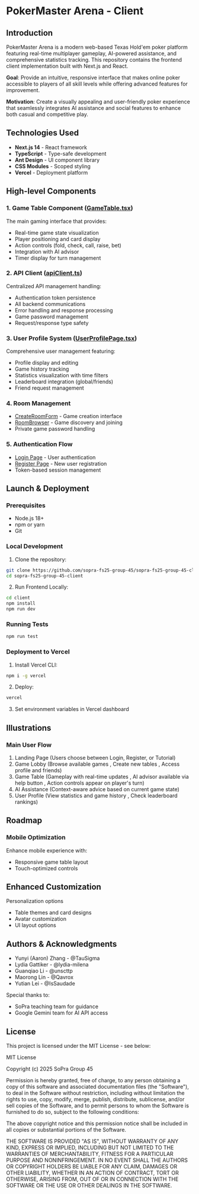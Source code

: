 # PokerMaster Arena - Client

## Introduction

PokerMaster Arena is a modern web-based Texas Hold'em poker platform featuring real-time multiplayer gameplay, AI-powered assistance, and comprehensive statistics tracking. This repository contains the frontend client implementation built with Next.js and React.

**Goal**: Provide an intuitive, responsive interface that makes online poker accessible to players of all skill levels while offering advanced features for improvement.

**Motivation**: Create a visually appealing and user-friendly poker experience that seamlessly integrates AI assistance and social features to enhance both casual and competitive play.

## Technologies Used

- **Next.js 14** - React framework
- **TypeScript** - Type-safe development
- **Ant Design** - UI component library
- **CSS Modules** - Scoped styling
- **Vercel** - Deployment platform

## High-level Components

### 1. Game Table Component ([GameTable.tsx](app/components/Gametable/Gametable.tsx))
The main gaming interface that provides:
- Real-time game state visualization
- Player positioning and card display
- Action controls (fold, check, call, raise, bet)
- Integration with AI advisor
- Timer display for turn management

### 2. API Client ([apiClient.ts](app/api/apiClient.ts))
Centralized API management handling:
- Authentication token persistence
- All backend communications
- Error handling and response processing
- Game password management
- Request/response type safety

### 3. User Profile System ([UserProfilePage.tsx](app/components/profile/UserProfilePage.tsx))
Comprehensive user management featuring:
- Profile display and editing
- Game history tracking
- Statistics visualization with time filters
- Leaderboard integration (global/friends)
- Friend request management

### 4. Room Management
- [CreateRoomForm](app/components/CreateRoom/CreateRoomForm.tsx) - Game creation interface
- [RoomBrowser](app/components/RoomBrowser/RoomBrowser.tsx) - Game discovery and joining
- Private game password handling

### 5. Authentication Flow
- [Login Page](app/login/page.tsx) - User authentication
- [Register Page](app/register/page.tsx) - New user registration
- Token-based session management

## Launch & Deployment

### Prerequisites
- Node.js 18+ 
- npm or yarn
- Git

### Local Development

1. Clone the repository:
```bash
git clone https://github.com/sopra-fs25-group-45/sopra-fs25-group-45-client.git
cd sopra-fs25-group-45-client
```

2. Run Frontend Locally:
```bash
cd client
npm install
npm run dev
```
### Running Tests
```bash
npm run test
```
### Deployment to Vercel
1. Install Vercel CLI:
```bash
npm i -g vercel
```

2. Deploy:
```bash
vercel
```
3. Set environment variables in Vercel dashboard

## Illustrations
### Main User Flow
1. Landing Page (Users choose between Login, Register, or Tutorial)
2. Game Lobby (Browse available games
, Create new tables
, Access profile and friends)
3. Game Table (Gameplay with real-time updates
, AI advisor available via help button
, Action controls appear on player's turn)
4. AI Assistance (Context-aware advice based on current game state)
5. User Profile (View statistics and game history
, Check leaderboard rankings)

## Roadmap
### Mobile Optimization
Enhance mobile experience with:
- Responsive game table layout
- Touch-optimized controls

## Enhanced Customization
Personalization options
- Table themes and card designs
- Avatar customization
- UI layout options


## Authors & Acknowledgments
- Yunyi (Aaron) Zhang - @TauSigma
- Lydia Gattiker - @lydia-milena
- Guanqiao Li - @unscttp
- Maorong Lin  - @Qavrox
- Yutian Lei - @IsSaudade

Special thanks to:
- SoPra teaching team for guidance
- Google Gemini team for AI API access

## License
This project is licensed under the MIT License - see below:

MIT License

Copyright (c) 2025 SoPra Group 45

Permission is hereby granted, free of charge, to any person obtaining a copy
of this software and associated documentation files (the "Software"), to deal
in the Software without restriction, including without limitation the rights
to use, copy, modify, merge, publish, distribute, sublicense, and/or sell
copies of the Software, and to permit persons to whom the Software is
furnished to do so, subject to the following conditions:

The above copyright notice and this permission notice shall be included in all
copies or substantial portions of the Software.

THE SOFTWARE IS PROVIDED "AS IS", WITHOUT WARRANTY OF ANY KIND, EXPRESS OR
IMPLIED, INCLUDING BUT NOT LIMITED TO THE WARRANTIES OF MERCHANTABILITY,
FITNESS FOR A PARTICULAR PURPOSE AND NONINFRINGEMENT. IN NO EVENT SHALL THE
AUTHORS OR COPYRIGHT HOLDERS BE LIABLE FOR ANY CLAIM, DAMAGES OR OTHER
LIABILITY, WHETHER IN AN ACTION OF CONTRACT, TORT OR OTHERWISE, ARISING FROM,
OUT OF OR IN CONNECTION WITH THE SOFTWARE OR THE USE OR OTHER DEALINGS IN THE
SOFTWARE.
